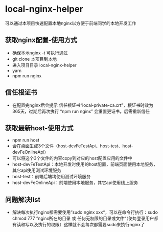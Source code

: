 # local-nginx-helper

可以通过本项目快速配置本地nginx以方便于前端同学的本地开发工作

## 获取nginx配置-使用方式
* 确保本地nginx -t 可执行通过
* git clone 本项目到本地
* 进入项目目录 local-nginx-helper
* yarn
* npm run nginx

## 信任根证书
* 在配置完nginx后会提示 信任根证书“local-private-ca.crt”，根证书时效为365天，过期后再次执行 “npm run nginx” 会重置更证书，后需重新信任


## 获取最新host-使用方式
* npm run host
* 会在桌面生成3个文件（host-devFeTestApi、host-test、host-devFeOnlineApi）
* 可以将这个3个文件的内容copy到对应的host配置应用的文件中
* host-devFeTestApi：本地开发时使用的host配置，前端页面使用本地服务，其它api使用测试环境服务
* host-test：前端后端均使用测试环境服务
* host-devFeOnlineApi：前端使用本地服务，其它api使用线上服务


## 问题解决list
* 解决每次执行nginx都需要使用”sudo nginx xxx“，可以在命令行执行：sudo chmod 777 ”nginx所在的目录 或 任何无权限的目录或文件“（使每登录用户都有读和写以及执行的权限）这样就不会每次都需要sudo来执行nginx了
